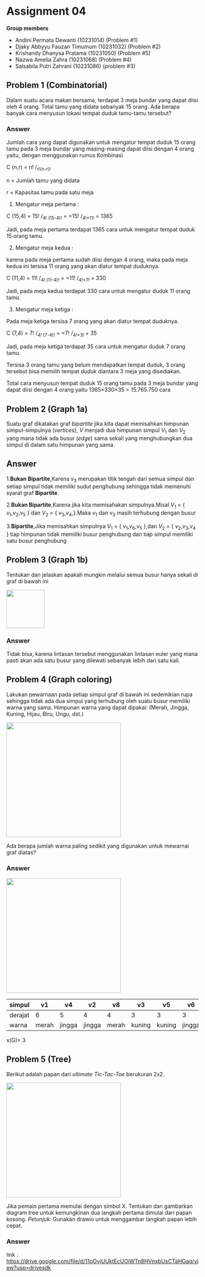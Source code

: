 # Assignment 04

**Group members**
- Andini Permata Dewanti (10231014) (Problem #1)
- Djaky Abbyyu Fauzan Timumum (10231032) (Problem #2)
- Krishandy Dhanysa Pratama (10231050) (Problem #5)
- Nazwa Amelia Zahra (10231068) (Problem #4)
- Salsabila Putri Zahrani (10231086) (problem #3)


## Problem 1 (Combinatorial)
Dalam suatu acara makan bersama, terdapat 3 meja bundar yang dapat diisi oleh 4 orang. Total tamu yang didata sebanyak 15 orang. Ada berapa banyak cara menyusun lokasi tempat duduk tamu-tamu tersebut? 

### Answer
Jumlah cara yang dapat digunakan untuk mengatur tempat duduk 15 orang tamu pada 3 meja bundar yang masing-masing dapat diisi dengan 4 orang yaitu, dengan menggunakan rumus Kombinasi 

C (n,r) = n! </sup>/<sub>r!(n-r)!</sub>

n = Jumlah tamu yang didata

r = Kapasitas tamu pada satu meja

 1. Mengatur meja pertama :

 C (15,4) = 15! </sup>/<sub>4! (15-4)!</sub> = =15! </sup>/<sub>4!&times;11! </sub>= 1365

 Jadi, pada meja pertama terdapat 1365 cara untuk mengatur tempat duduk 15 orang tamu.

 2. Mengatur meja kedua :

 karena pada meja pertama sudah diisi dengan 4 orang, maka pada meja kedua  ini tersisa 11 orang yang akan diatur tempat duduknya.

 C (11,4) = 11! </sup>/<sub>4! (11-4)!</sub> = =11! </sup>/<sub>4!&times;7! </sub>= 330

 Jadi, pada meja kedua terdapat 330 cara untuk mengatur duduk 11 orang tamu.

 3. Mengatur meja ketiga :

 Pada meja ketiga tersisa 7 orang yang akan diatur tempat duduknya.

 C (7,4) = 7! </sup>/<sub>4! (7-4)!</sub> = =7! </sup>/<sub>4!&times;3! </sub>= 35

 Jadi, pada meja ketiga terdapat 35 cara untuk mengatur duduk 7 orang tamu.

 Tersisa 3 orang tamu yang belum mendapatkan tempat duduk, 3 orang tersebut bisa memilih tempat duduk diantara 3 meja yang disediakan. 

Total cara menyusun tempat duduk 15 orang tamu pada 3 meja bundar yang dapat diisi dengan 4 orang yaitu 1365&times;330&times;35 = 15.765.750 cara

## Problem 2 (Graph 1a)
Suatu graf dikatakan graf _bipartite_ jika kita dapat memisahkan 
himpunan simpul-simpulnya (_vertices_), $V$ menjadi dua himpunan simpul $V_1$ 
dan $V_2$ yang mana tidak ada busur (_edge_) sama sekali yang menghubungkan
dua simpul di dalam satu himpunan yang sama.

## Answer
1.<b>Bukan Bipartite</b>,Karena <i>v</i><sub>3</sub> merupakan titik tengah dari semua simpul dan setiap simpul tidak memiliki sudut penghubung sehingga tidak memenuhi syarat graf <b>Bipartite</b>.

2.<b>Bukan Bipartite</b>,Karena jika kita memisahakan simpulnya.Misal <i>V</i><sub>1</sub> = { <i>v</i><sub>1</sub>,<i>v</i><sub>2</sub>,<i>v</i><sub>5</sub> } dan <i>V</i><sub>2</sub> = { <i>v</i><sub>3</sub>,<i>v</i><sub>4</sub>,}.Maka <i>v</i><sub>1</sub> dan <i>v</i><sub>3</sub> masih terhubung dengan busur

3.<b>Bipartite</b>,Jika memisahkan simpulnya <i>V</i><sub>1</sub> = { <i>v</i><sub>1</sub>,<i>v</i><sub>6</sub>,<i>v</i><sub>5</sub> },dan <i>V</i><sub>2</sub> = { <i>v</i><sub>2</sub>,<i>v</i><sub>3</sub>,<i>v</i><sub>4</sub> } tiap himpunan tidak memiliki busur penghubung dan tiap simpul memiliki satu busur penghubung

## Problem 3 (Graph 1b)
Tentukan dan jelaskan apakah mungkin melalui semua busur hanya sekali
di graf di bawah ini

<img src="../figures/euler-path-Q1.png" width=100>

### Answer
Tidak bisa, karena lintasan tersebut menggunakan lintasan euler yang mana pasti akan ada satu busur yang dilewati sebanyak lebih dari satu kali. 

## Problem 4 (Graph coloring)

Lakukan pewarnaan pada setiap simpul graf di bawah ini sedemikian rupa
sehingga tidak ada dua simpul yang terhubung oleh suatu busur memiliki
warna yang sama. Himpunan warna yang dapat dipakai:
(Merah, Jingga, Kuning, Hijau, Biru, Ungu, dst.)

<img src="../figures/graph-coloring-Q1.png" width=300>

Ada berapa jumlah warna paling sedikit yang digunakan untuk mewarnai
graf diatas?

### Answer

<img src="graph-hasil-coloring.png" width=300>

|simpul | v1 | v4  |  v2  |  v8  | v3  |   v5   |   v6  |   v7  |   v9  |
|-------|----|-----|------|------|-----|--------|-------|-------|-------|
|derajat| 6  |  5  |  4   |   4  |  3  |   3    |   3   |   3   |   3   |
|warna  | merah  | jingga   |  jingga    |  merah    |  kuning   |   kuning  |   jingga    |  kuning     |  kuning     |

x(G)= 3 

## Problem 5 (Tree)

Berikut adalah papan dari _ultimate Tic-Tac-Toe_ berukuran 2x2.

<img src="../figures/ultimate-tix-tac-toe-2x2-Q1.drawio.png" width=300>

Jika pemain pertama memulai dengan simbol X. Tentukan dan gambarkan 
diagram tree untuk 
kemungkinan dua langkah pertama dimulai dari papan kosong.
_Petunjuk_: Gunakan drawio untuk menggambar langkah papan lebih cepat.

### Answer

link :
 https://drive.google.com/file/d/11oOvjUUktEcUOiWTn8HVnxbUsCTaHGaq/view?usp=drivesdk